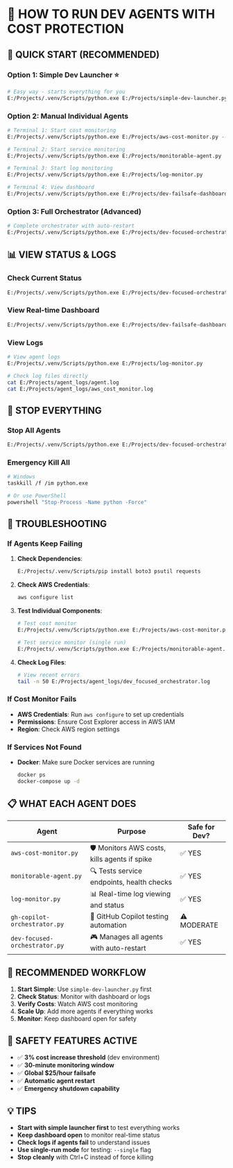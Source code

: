 # 🚀 HOW TO RUN DEV AGENTS WITH COST PROTECTION

## 🎯 **QUICK START (RECOMMENDED)**

### **Option 1: Simple Dev Launcher** ⭐
```bash
# Easy way - starts everything for you
E:/Projects/.venv/Scripts/python.exe E:/Projects/simple-dev-launcher.py
```

### **Option 2: Manual Individual Agents**
```bash
# Terminal 1: Start cost monitoring
E:/Projects/.venv/Scripts/python.exe E:/Projects/aws-cost-monitor.py --threshold 3.0 --window 30

# Terminal 2: Start service monitoring
E:/Projects/.venv/Scripts/python.exe E:/Projects/monitorable-agent.py

# Terminal 3: Start log monitoring  
E:/Projects/.venv/Scripts/python.exe E:/Projects/log-monitor.py

# Terminal 4: View dashboard
E:/Projects/.venv/Scripts/python.exe E:/Projects/dev-failsafe-dashboard.py
```

### **Option 3: Full Orchestrator** (Advanced)
```bash
# Complete orchestrator with auto-restart
E:/Projects/.venv/Scripts/python.exe E:/Projects/dev-focused-orchestrator.py
```

## 📊 **VIEW STATUS & LOGS**

### **Check Current Status**
```bash
E:/Projects/.venv/Scripts/python.exe E:/Projects/dev-focused-orchestrator.py --status
```

### **View Real-time Dashboard**
```bash
E:/Projects/.venv/Scripts/python.exe E:/Projects/dev-failsafe-dashboard.py
```

### **View Logs**
```bash
# View agent logs
E:/Projects/.venv/Scripts/python.exe E:/Projects/log-monitor.py

# Check log files directly
cat E:/Projects/agent_logs/agent.log
cat E:/Projects/agent_logs/aws_cost_monitor.log
```

## 🛑 **STOP EVERYTHING**

### **Stop All Agents**
```bash
E:/Projects/.venv/Scripts/python.exe E:/Projects/dev-focused-orchestrator.py --stop
```

### **Emergency Kill All**
```bash
# Windows
taskkill /f /im python.exe

# Or use PowerShell
powershell "Stop-Process -Name python -Force"
```

## 🔧 **TROUBLESHOOTING**

### **If Agents Keep Failing**
1. **Check Dependencies**:
   ```bash
   E:/Projects/.venv/Scripts/pip install boto3 psutil requests
   ```

2. **Check AWS Credentials**:
   ```bash
   aws configure list
   ```

3. **Test Individual Components**:
   ```bash
   # Test cost monitor
   E:/Projects/.venv/Scripts/python.exe E:/Projects/aws-cost-monitor.py --status
   
   # Test service monitor (single run)
   E:/Projects/.venv/Scripts/python.exe E:/Projects/monitorable-agent.py --single
   ```

4. **Check Log Files**:
   ```bash
   # View recent errors
   tail -n 50 E:/Projects/agent_logs/dev_focused_orchestrator.log
   ```

### **If Cost Monitor Fails**
- **AWS Credentials**: Run `aws configure` to set up credentials
- **Permissions**: Ensure Cost Explorer access in AWS IAM
- **Region**: Check AWS region settings

### **If Services Not Found**
- **Docker**: Make sure Docker services are running
  ```bash
  docker ps
  docker-compose up -d
  ```

## 📋 **WHAT EACH AGENT DOES**

| Agent | Purpose | Safe for Dev? |
|-------|---------|---------------|
| `aws-cost-monitor.py` | 🛡️ Monitors AWS costs, kills agents if spike | ✅ YES |
| `monitorable-agent.py` | 🔍 Tests service endpoints, health checks | ✅ YES |
| `log-monitor.py` | 📊 Real-time log viewing and status | ✅ YES |
| `gh-copilot-orchestrator.py` | 🤖 GitHub Copilot testing automation | ⚠️ MODERATE |
| `dev-focused-orchestrator.py` | 🎮 Manages all agents with auto-restart | ✅ YES |

## 🎯 **RECOMMENDED WORKFLOW**

1. **Start Simple**: Use `simple-dev-launcher.py` first
2. **Check Status**: Monitor with dashboard or logs
3. **Verify Costs**: Watch AWS cost monitoring
4. **Scale Up**: Add more agents if everything works
5. **Monitor**: Keep dashboard open for safety

## 🚨 **SAFETY FEATURES ACTIVE**

- ✅ **3% cost increase threshold** (dev environment)
- ✅ **30-minute monitoring window**
- ✅ **Global $25/hour failsafe**
- ✅ **Automatic agent restart**
- ✅ **Emergency shutdown capability**

## 💡 **TIPS**

- **Start with simple launcher first** to test everything works
- **Keep dashboard open** to monitor real-time status  
- **Check logs if agents fail** to understand issues
- **Use single-run mode** for testing: `--single` flag
- **Stop cleanly** with Ctrl+C instead of force killing
